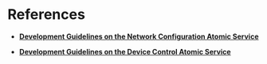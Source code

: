 # References<a name="EN-US_TOPIC_0000001167914760"></a>

-   **[Development Guidelines on the Network Configuration Atomic Service](guide-atomic-service-netconfig.md)**  

-   **[Development Guidelines on the Device Control Atomic Service](guide-atomic-service-device-ctrl.md)**  



